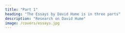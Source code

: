 ```yaml
---
title: "Part 1"
heading: "The Essays by David Hume is in three parts"
description: "Research on David Hume"
image: /covers/essays.jpg
---
```


